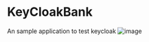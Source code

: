 # KeyCloakBank
An sample application to test keycloak
![image](https://github.com/user-attachments/assets/5407add4-46ec-486c-93e5-d3aff38b74c3)
